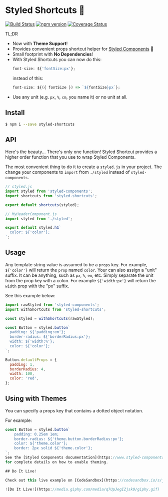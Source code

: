 # Styled Shortcuts 💅
[![Build Status](https://travis-ci.org/donavon/styled-shortcuts.svg?branch=master)](https://travis-ci.org/donavon/styled-shortcuts)
[![npm version](https://img.shields.io/npm/v/styled-shortcuts.svg)](https://www.npmjs.com/package/styled-shortcuts)
[![Coverage Status](https://coveralls.io/repos/github/donavon/styled-shortcuts/badge.svg?branch=master)](https://coveralls.io/github/donavon/styled-shortcuts?branch=master)

TL;DR

* Now with **Theme Support**!
* Provides convenient props shortcut helper for
[Styled Components](https://www.npmjs.com/package/styled-components) 💅
* Small footprint with **No Dependencies**!
* With Styled Shortcuts you can now do this:
  ```js
  font-size: ${'fontSize:px'};
  ```
  instead of this:
  ```js
  font-size: ${({ fontSize }) => `${fontSize}px`};
  ```
* Use any unit (e.g. `px`, `%`, `cm`, you name it) or no unit at all.

## Install
```bash
$ npm i --save styled-shortcuts
```

## API

Here's the beauty... There's only one function!
Styled Shortcut provides a higher order function that you use to wrap Styled Components.

The most convenient thing to do it to create a `styled.js` in your project.
The change your components to `import` from `./styled`
instead of `styled-components`.

```js
// styled.js
import styled from 'styled-components';
import shortcuts from 'styled-shortcuts';

export default shortcuts(styled);
```

```js
// MyHeaderComponent.js
import styled from './styled';

export default styled.h1`
  color: ${'color'};
`;
```

## Usage

Any template string value is assumed to be a `props` key.
For example, `${'color'}` will return the `prop` named `color`.
Your can also assign a "unit" suffix. It can be anything, such as `px`, `%`, `em`, etc.
Simply separate the unit from the prop key with a colon.
For example `${'width:px'}` will return the `width` prop with the "px" suffix.

See this example below:
```js
import rawStyled from 'styled-components';
import withShortcuts from 'styled-shortcuts';

const styled = withShortcuts(rawStyled);

const Button = styled.button`
  padding: ${'padding:em'};
  border-radius: ${'borderRadius:px'};
  width: ${'width:%'};
  color: ${'color'};
`;

Button.defaultProps = {
  padding: 1,
  borderRadius: 4,
  width: 100,
  color: 'red',
};
```

## Using with Themes

You can specify a props key that contains a dotted object notation.

For example:
```js
const Button = styled.button`
	padding: 0.25em 1em;
	border-radius: ${'theme.button.borderRadius:px'};
	color: ${'theme.color'};
	border: 2px solid ${'theme.color'};
`;
See the [Styled Components documentation](https://www.styled-components.com/docs/advanced#theming)
for complete details on how to enable theming.

## Do It Live!

Check out this live example on [CodeSandbox](https://codesandbox.io/s/jRE0XxR9v).

![Do It Live!](https://media.giphy.com/media/q7UpJegIZjsk0/giphy.gif)
